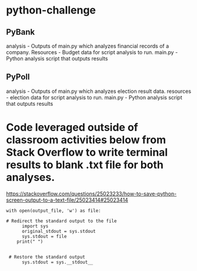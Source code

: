 # python-challenge

## PyBank
 analysis - Outputs of main.py which analyzes financial records of a company. 
 Resources - Budget data for script analysis to run.
 main.py - Python analysis script that outputs results

## PyPoll
 analysis - Outputs of main.py which analyzes election result data.
 resources - election data for script analysis to run. 
 main.py - Python analysis script that outputs results 



# Code leveraged outside of classroom activities below from Stack Overflow to write terminal results to blank .txt file for both analyses. 
https://stackoverflow.com/questions/25023233/how-to-save-python-screen-output-to-a-text-file/25023414#25023414
  
    with open(output_file, 'w') as file:
    
    # Redirect the standard output to the file
    	  import sys
    	  original_stdout = sys.stdout
    	  sys.stdout = file
        print(" ")
        
 
     # Restore the standard output
	      sys.stdout = sys.__stdout__
